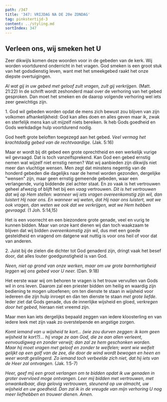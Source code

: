 ```yaml
---
path: /347
title: '347: VRIJDAG NA DE 20e ZONDAG'
tag: pinkstertijd-3
content: ../styling.md
sortIndex: 347
---
```


## Verleen ons, wij smeken het U

Zeer dikwijls komen deze woorden voor in de gebeden van de kerk. Wij worden voortdurend onderricht in het vragen. God smeken is een groot stuk van het godsdienstig leven, want met het smeekgebed raakt het onze diepste overtuigingen.

_Al wat gij in uw gebed met geloof zult vragen, zult gij verkrijgen._ (Matt. 21:22) In de schrift wordt zeshonderd maal over de verhoring van het gebed gesproken. Dan moet het smeken en de daarop volgende verhoring wel iets zeer gewichtigs zijn.

1\. God wil gebeden worden opdat de mens zich bewust zou blijven van zijn volkomen afhankelijkheid: God kan alles doen en alles geven maar ik, zwak en sterfelijk mens kan uit mijzelf niets bereiken. Ik heb Gods goedheid en Gods werkdadige hulp voortdurend nodig.

God heeft grote beloften toegezegd aan het gebed. _Veel vermag het krachtdadig gebed van de rechtvaardige._ (Jak. 5:16)

Maar er wordt bij dit gebed een grote oprechtheid en een werkelijk vurige wil gevraagd. Dat is toch vanzelfsprekend. Kan God een gebed ernstig nemen wat wijzelf niet ernstig nemen? Wat wij aanbieden zijn dikwijls niet meer dan vluchtige wensen. Men zegt dat minstens negentig van de honderd gebeden die dagelijks naar de hemel worden gezonden, dergelijke "wensen" zijn, maar geen ernstig gemeende gebeden, waar een verlangende, vurig biddende ziel achter staat. En zo vaak is het vertrouwen geheel afwezig of blijft het bij een _vaag_ vertrouwen. _Dit is het vertrouwen dat wij op Hem stellen: wanneer wij iets vragen overeenkomstig zijn wil, dan luistert Hij naar ons. En wanneer wij weten, dat Hij naar ons luistert, wat we ook vragen, dan weten we ook dat we verkrijgen, wat we Hem hebben gevraagd._ (1 Joh. 5:14,15)

Het is een voorrecht en een biezondere grote genade, veel en vurig te kunnen bidden. Maar van onze kant dienen wij dan toch waakzaam te blijven dat wij bidden _overeenkomstig zijn wil_, dus met een goede gesteldheid en vragend om datgene wat nuttig is voor ons heil of voor dat van anderen.

2\. Juist bij de zielen die dichter tot God genaderd zijn, dringt vaak het besef door, dat alles louter goedgunstigheid is van God.

_Neen, niet op grond van onze werken, maar om uw grote barmhartigheid leggen wij ons gebed voor U neer._ (Dan. 9:18)

Het eerste waar wij om behoren te vragen is het trouw vervullen van Gods wil in ons leven. Daarom zal een priester bidden om heilig en waardig zijn bediening te mogen uitoefenen; om ten dienste te staan in wijsheid voor iedereen die zijn hulp inroept en dàn ten dienste te staan _met grote liefde_. Ieder ziet dat Gods genade, dus de innerlijke wijsheid en gloed, _verkregen door het gebed_, hieraan niet vreemd zijn.

Maar men kan iets dergelijks bepaald zeggen van iedere kloosterling en van iedere leek met zijn vaak zo overstelpende en angstige zorgen.

_Komt iemand van u wijsheid te kort... (wie zou durven zeggen: ik kom geen wijsheid te kort?)... hij vrage ze aan God, die ze aan allen verleent, eenvoudigweg en zonder verwijt; dan zal ze hem geschonken worden. Maar hij moet vragen met geloof en zonder te weifelen; want wie weifelt gelijkt op een golf van de zee, die door de wind wordt bewogen en heen en weer wordt geslingerd. Zo iemand toch verbeelde zich niet, dat hij iets van de Heer zal ontvangen._ (Jak. 1:5-7)

_Heer, geef mij een groot verlangen om te bidden opdat ik uw genaden in groter overvloed moge ontvangen. Leer mij bidden met vertrouwen, met onwankelbaar, diep gelovig vertrouwen, steunend op uw almacht, uw wijsheid en uw goedheid. Dan zal ik in de vreugde van mijn verhoring U nog meer liefhebben en trouwer dienen. Amen._
